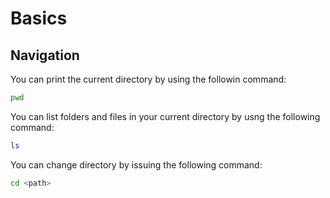 # Basics

## Navigation

You can print the current directory by using the followin command:

```bash
pwd
```

You can list folders and files in your current directory by usng the following command:

```bash
ls
```

You can change directory by issuing the following command:

```bash
cd <path>
```
